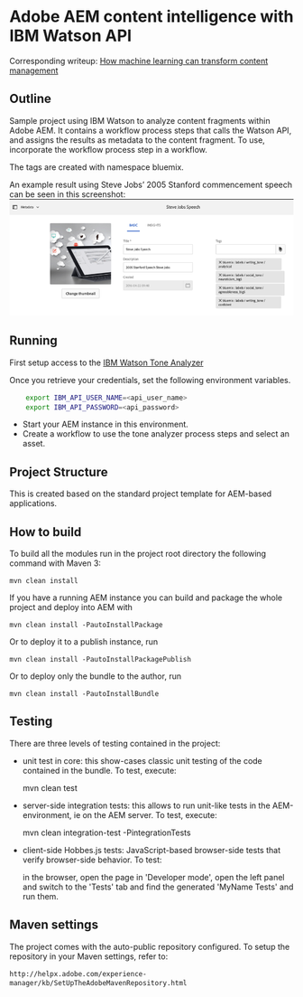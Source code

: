 Adobe AEM content intelligence with IBM Watson API
========

Corresponding writeup:
    [How machine learning can transform content management](https://www.linkedin.com/pulse/how-machine-learning-can-transform-content-management-martin-jacobs)

Outline
-------
Sample project using IBM Watson to analyze content fragments within Adobe AEM.
It contains a workflow process steps that calls the Watson API, and assigns the results as metadata to the content fragment. To use, incorporate the workflow process step in a workflow.

The tags are created with namespace bluemix.

An example result using Steve Jobs’ 2005 Stanford commencement speech can be seen in this screenshot:
![contentintelligence result](screenshot1.png)


Running
--------
First setup access to the [IBM Watson Tone Analyzer](http://www.ibm.com/smarterplanet/us/en/ibmwatson/developercloud/tone-analyzer.html)

Once you retrieve your credentials, set the following environment variables.
```bash
    export IBM_API_USER_NAME=<api_user_name>
    export IBM_API_PASSWORD=<api_password>
```
* Start your AEM instance in this environment.
* Create a workflow to use the tone analyzer process steps and select an asset.


## Project Structure

This is created based on the standard project template for AEM-based applications. 

## How to build

To build all the modules run in the project root directory the following command with Maven 3:

    mvn clean install

If you have a running AEM instance you can build and package the whole project and deploy into AEM with  

    mvn clean install -PautoInstallPackage
    
Or to deploy it to a publish instance, run

    mvn clean install -PautoInstallPackagePublish
    
Or to deploy only the bundle to the author, run

    mvn clean install -PautoInstallBundle

## Testing

There are three levels of testing contained in the project:

* unit test in core: this show-cases classic unit testing of the code contained in the bundle. To test, execute:

    mvn clean test

* server-side integration tests: this allows to run unit-like tests in the AEM-environment, ie on the AEM server. To test, execute:

    mvn clean integration-test -PintegrationTests

* client-side Hobbes.js tests: JavaScript-based browser-side tests that verify browser-side behavior. To test:

    in the browser, open the page in 'Developer mode', open the left panel and switch to the 'Tests' tab and find the generated 'MyName Tests' and run them.


## Maven settings

The project comes with the auto-public repository configured. To setup the repository in your Maven settings, refer to:

    http://helpx.adobe.com/experience-manager/kb/SetUpTheAdobeMavenRepository.html
